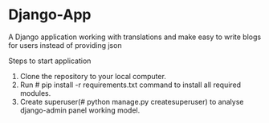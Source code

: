# Django-App
A Django application working with translations and make easy to write blogs for users instead of providing json

Steps to start application
1) Clone the repository to your local computer.
2) Run # pip install -r requirements.txt command to install all required modules.
3) Create superuser(# python manage.py createsuperuser) to analyse django-admin panel working model.
